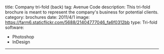 title: Company tri-fold (back)
tag: Avenue Code
description: This tri-fold brochure is meant to represent the company's business for potential clients.
category: brochures
date: 2011/4/1
image: https://farm6.staticflickr.com/5688/21404777046_fa6f0312bb
type: Tri-fold
software:
- Photoshop
- InDesign
---